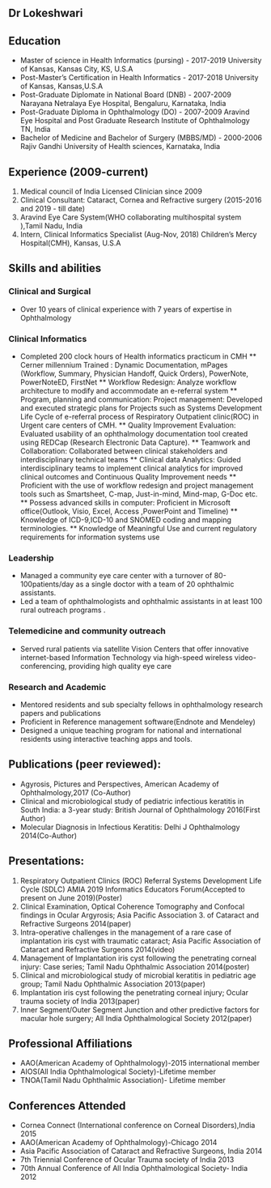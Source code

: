 ## Dr Lokeshwari
## Education

*	Master of science in Health Informatics (pursing)     - 2017-2019
University of  Kansas, Kansas City, KS, U.S.A  
*	Post-Master’s Certification  in Health Informatics    - 2017-2018
University of  Kansas, Kansas,U.S.A  
*	Post-Graduate Diplomate in National Board (DNB)		    - 2007-2009
Narayana Netralaya Eye Hospital, Bengaluru, Karnataka, India
*	Post-Graduate Diploma in Ophthalmology (DO)					  - 2007-2009
Aravind Eye Hospital and Post Graduate Research Institute of Ophthalmology TN, India 
*	Bachelor of Medicine and Bachelor of Surgery (MBBS/MD) - 2000-2006
Rajiv Gandhi University of Health sciences, Karnataka, India


## Experience (2009-current)

1.	Medical council of India Licensed Clinician since 2009
2.	Clinical Consultant: Cataract, Cornea and Refractive surgery (2015-2016 and 2019 - till date)	
3.  Aravind Eye Care System(WHO collaborating multihospital system ),Tamil Nadu, India
4.	Intern, Clinical Informatics Specialist (Aug-Nov, 2018)
    Children’s Mercy Hospital(CMH), Kansas, U.S.A


## Skills and abilities
### Clinical and  Surgical
* Over 10 years of clinical experience with 7 years of expertise in Ophthalmology
### Clinical Informatics
* Completed 200 clock hours of  Health informatics practicum in CMH 
** Cerner millennium Trained : Dynamic Documentation, mPages (Workflow, Summary, Physician Handoff, Quick Orders), PowerNote, PowerNoteED, FirstNet
** Workflow Redesign: Analyze workflow architecture to modify and accommodate an e-referral system
** Program, planning and communication: Project management: Developed and executed strategic plans for Projects such as Systems Development Life Cycle of e-referral process of  Respiratory Outpatient clinic(ROC) in Urgent care centers of CMH.
** Quality Improvement Evaluation: Evaluated usability of an ophthalmology documentation tool created using REDCap (Research Electronic Data Capture).
** Teamwork and Collaboration: Collaborated between clinical stakeholders and interdisciplinary technical teams
** Clinical data Analytics: Guided interdisciplinary teams to implement clinical analytics for improved clinical outcomes and Continuous Quality Improvement needs
** Proficient with the use of workflow redesign and project management tools such as Smartsheet, C-map, Just-in-mind, Mind-map, G-Doc etc.
** Possess advanced skills in computer: Proficient in Microsoft office(Outlook, Visio, Excel, Access ,PowerPoint and Timeline) 
** Knowledge of ICD-9,ICD-10 and SNOMED coding and mapping terminologies.
** Knowledge of Meaningful Use and current regulatory requirements for information systems use 
### Leadership
* Managed a community eye care center  with a turnover of 80-100patients/day as a single doctor with a team of  20 ophthalmic assistants.
* Led a team of ophthalmologists and ophthalmic assistants in at least 100 rural outreach programs .
### Telemedicine and community outreach
* Served rural patients via satellite Vision Centers that offer innovative internet-based Information Technology via high-speed wireless video-conferencing, providing high quality eye care 
### Research and Academic 
* Mentored residents and sub specialty fellows in ophthalmology research papers and publications
*	Proficient in Reference management software(Endnote and Mendeley)
*	Designed a unique teaching program for national and international residents using interactive teaching apps and tools. 

## Publications (peer reviewed):
*	Agyrosis, Pictures and Perspectives, American Academy of Ophthalmology,2017 (Co-Author)
*	Clinical and microbiological study of pediatric infectious keratitis in South India: a 3-year study: British Journal of Ophthalmology 2016(First Author)
*	Molecular Diagnosis in Infectious Keratitis: Delhi J Ophthalmology 2014(Co-Author)

## Presentations:
1.  Respiratory Outpatient Clinics (ROC) Referral Systems Development Life Cycle (SDLC)
AMIA 2019 Informatics Educators Forum(Accepted to present on June 2019)(Poster)
2.	Clinical Examination, Optical Coherence Tomography and Confocal findings in Ocular Argyrosis; Asia Pacific Association 3.  of Cataract and Refractive Surgeons 2014(paper)
4.	Intra-operative challenges in the management of a rare case of implantation iris cyst with traumatic cataract; Asia Pacific Association of Cataract and Refractive Surgeons 2014(video)
5.	Management of Implantation iris cyst following the penetrating corneal injury: Case series; Tamil Nadu Ophthalmic Association 2014(poster)
6.	Clinical and microbiological study of microbial keratitis in pediatric age group; Tamil Nadu Ophthalmic Association 2013(paper)
7.	Implantation iris cyst following the penetrating corneal injury; Ocular trauma society of India 2013(paper)
8.	Inner Segment/Outer Segment Junction and other predictive factors for macular hole surgery; All India Ophthalmological Society  2012(paper)

## Professional Affiliations
-	AAO(American Academy of Ophthalmology)-2015 international member
-	AIOS(All India Ophthalmological Society)-Lifetime member
-	TNOA(Tamil Nadu Ophthalmic Association)- Lifetime member

## Conferences Attended
-	Cornea Connect (International conference on Corneal Disorders),India 2015
-	AAO(American Academy of Ophthalmology)-Chicago 2014
-	Asia Pacific Association of Cataract and Refractive Surgeons, India 2014
-	7th Triennial Conference of Ocular Trauma society of India 2013
-	70th Annual Conference of All India Ophthalmological Society- India 2012






